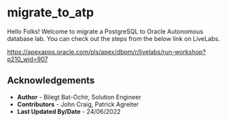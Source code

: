 # migrate_to_atp
Hello Folks! Welcome to migrate a PostgreSQL to Oracle Autonomous database lab. You can check out the steps from the below link on LiveLabs.

https://apexapps.oracle.com/pls/apex/dbpm/r/livelabs/run-workshop?p210_wid=907



## Acknowledgements

* **Author** - Bilegt Bat-Ochir, Solution Engineer
* **Contributors** - John Craig, Patrick Agreiter
* **Last Updated By/Date** - 24/06/2022
